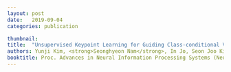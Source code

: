 ```yaml
---
layout: post
date:   2019-09-04
categories: publication

thumbnail: 
title:  "Unsupervised Keypoint Learning for Guiding Class-conditional Video Prediction"
authors: Yunji Kim, <strong>Seonghyeon Nam</strong>, In Jo, Seon Joo Kim
booktitle: Proc. Advances in Neural Information Processing Systems (NeurIPS) 2019
---
```

